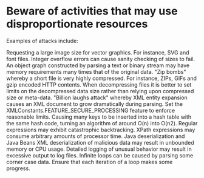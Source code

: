 # Beware of activities that may use disproportionate resources
Examples of attacks include:

Requesting a large image size for vector graphics. For instance, SVG and font files.
Integer overflow errors can cause sanity checking of sizes to fail.
An object graph constructed by parsing a text or binary stream may have memory requirements many times that of the original data.
"Zip bombs" whereby a short file is very highly compressed. For instance, ZIPs, GIFs and gzip encoded HTTP contents. When decompressing files it is better to set limits on the decompressed data size rather than relying upon compressed size or meta-data.
"Billion laughs attack" whereby XML entity expansion causes an XML document to grow dramatically during parsing. Set the XMLConstants.FEATURE_SECURE_PROCESSING feature to enforce reasonable limits.
Causing many keys to be inserted into a hash table with the same hash code, turning an algorithm of around O(n) into O(n2).
Regular expressions may exhibit catastrophic backtracking.
XPath expressions may consume arbitrary amounts of processor time.
Java deserialization and Java Beans XML deserialization of malicious data may result in unbounded memory or CPU usage.
Detailed logging of unusual behavior may result in excessive output to log files.
Infinite loops can be caused by parsing some corner case data. Ensure that each iteration of a loop makes some progress.